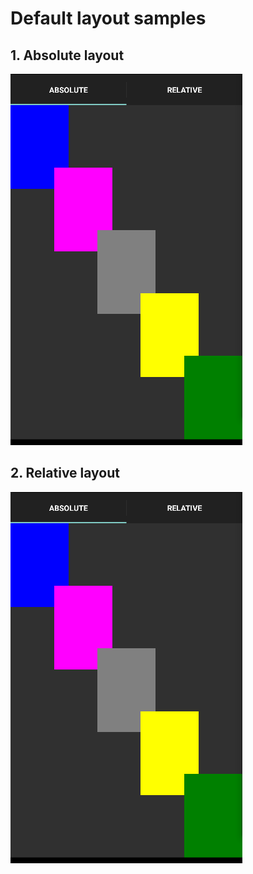 # Default layout samples

## 1. Absolute layout

![absolute layout](https://github.com/Kimserey/XamarinFormsDefaultLayoutSample/blob/master/img/absolute.png?raw=true)

## 2. Relative layout

![relative layout](https://github.com/Kimserey/XamarinFormsDefaultLayoutSample/blob/master/img/absolute.png?raw=true)
